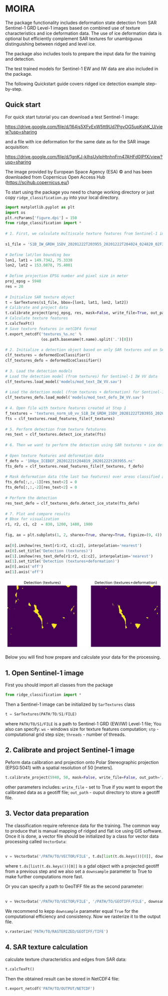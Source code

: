 # MOIRA

The package functionality includes deformation state detection from SAR Sentinel-1 GRD Level-1 images based on
combined use of texture characteristics and ice deformation data.
The use of ice deformation data is optional but efficiently complement SAR textures 
for unambiguous distinguishing between ridged and level ice.

The package also includes tools to prepare the input data for the training and detection. 

The test trained models for Sentinel-1 EW and IW data are also included in the package.

The following Quickstart guide covers ridged ice detection example step-by-step.

## Quick start

For quick start tutorial you can download a test Sentinel-1 image:

https://drive.google.com/file/d/164js5XFyExW5tt9Ud7PgvOG5upKshK_U/view?usp=sharing

and a file with ice deformation for the same date as for the SAR image acquisition:

https://drive.google.com/file/d/1gnKJ-kIhsUyIpHtnhnFrn47AHFd0lPfX/view?usp=sharing

The image provided by European Space Agency (ESA) © and has been downloaded from 
Copernicus Open Access Hub (https://scihub.copernicus.eu/)

To start using the package you need to change working directory or just copy ```ridge_classification.py``` 
into your local directory.

```python
import matplotlib.pyplot as plt
import os
plt.rcParams['figure.dpi'] = 150
from ridge_classification import *

# 1. First, we calculate multiscale texture features from Sentinel-1 image

s1_file = 'S1B_IW_GRDH_1SDV_20201222T203955_20201222T204024_024820_02F3F4_625F.zip'

# Define lat/lon bounding box
lon1, lat1 = 149.7342, 75.3338
lon2, lat2 = 153.0878, 75.4001

# Define projection EPSG number and pixel size in meter
proj_epsg = 5940
res = 20

# Initialize SAR texture object
t = SarTextures(s1_file, bbox=[lon1, lat1, lon2, lat2])
# Calibrate and project data
t.calibrate_project(proj_epsg, res, mask=False, write_file=True, out_path=out_path, backscatter_coeff='sigmaNought')
# Calculate texture features
t.calcTexFt()
# Save texture features in netCDF4 format
t.export_netcdf('textures_%s.nc' % 
                (os.path.basename(t.name).split('.')[0]))

# 2. Initialize a detection object based on only SAR textures and on SAR textures + ice defromation
clf_textures = deformedIceClassifier()
clf_textures_defo = deformedIceClassifier()

# 3. Load the detection models
# Load the detection model (from textures) for Sentinel-1 IW VV data 
clf_textures.load_model('models/mod_text_IW_VV.sav')

# Load the detection model (from textures + deformation) for Sentinel-1 IW VV data 
clf_textures_defo.load_model('models/mod_text_defo_IW_VV.sav')

# 4. Open file with texture features created at Step 1
f_textures = 'textures_norm_s0_vv_S1B_IW_GRDH_1SDV_20201222T203955_20201222T204024_024820_02F3F4_625F_out.nc'
fts = clf_textures.read_features_file(f_textures)

# 5. Perform detection from texture fetutures
res_text = clf_textures.detect_ice_state(fts)

# 6. Then we want to perform the detection using SAR textures + ice deformation data

# Open texture features and deformation data
f_defo = '100px_ICEDEF_20201221t204819_20201222t203955.nc'
fts_defo = clf_textures.read_features_file(f_textures, f_defo)

# Mask deformation data (the last two features) over areas classified as level ice
fts_defo[:,:,-1][res_text<2] = 0
fts_defo[:,:,-2][res_text<2] = 0

# Perform the detection
res_text_defo = clf_textures_defo.detect_ice_state(fts_defo)

# 7. Plot and compare results
# Bbox for visualization
r1, r2, c1, c2  = 830, 1200, 1480, 1900

fig, ax = plt.subplots(1, 2, sharex=True, sharey=True, figsize=(9, 4))

ax[0].imshow(res_text[r1:r2, c1:c2], interpolation='nearest')
ax[0].set_title('Detection (textures)')
ax[1].imshow(res_text_defo[r1:r2, c1:c2], interpolation='nearest')
ax[1].set_title('Detection (textures+deformation)')
ax[0].axis('off')
ax[1].axis('off')
```

![alt text](examples/detection_comp.png)

Below you will find how prepare and calculate your data for the processing.

## 1. Open Sentinel-1 image

First you should import all classes from the package

```python
from ridge_classification import *
```

Then a Sentinel-1 image can be initialized by `SarTextures` class

```python
t = SarTextures(PATH/TO/S1/FILE)
```

where `PATH/TO/S1/FILE` is a path to Sentinel-1 GRD (EW/IW) Level-1 file; 
You also can specify:
`ws` - windows size for texture features computation; 
`stp` - computational grid step size; 
`threads` - number of threads.

## 2. Calibrate and project Sentinel-1 image

Peform data calibration and projection onto Polar Stereographic projection (EPSG:5041) with a spatial resolution of 50 [meters].

```python
t.calibrate_project(5940, 50, mask=False, write_file=False, out_path='/OUTPUT/DIRECTORY')	
```

other parameters includes: `write_file` - set to True if you want to export the calibrated data as a geotiff file; `out_path` - ouput directory to store a geotiff file. 

## 3. Vector data preparation

The classification require reference data for the training. The common way to produce that is manual mapping of ridged and flat ice using GIS software. Once it is done, a vector file should be initialized by a class for vector data processing called `VectorData`:

```python

v = VectorData('/PATH/TO/VECTOR/FILE', t.ds[list(t.ds.keys())[0]], downsample=True)

```

where `t.ds[list(t.ds.keys())[0]]` is a gdal object with a projected geotiff from a previous step and we also set a `downsample` parameter to True to make further computations more fast. 

Or you can specify a path to GeoTIFF file as the second parameter:

```python

v = VectorData('/PATH/TO/VECTOR/FILE', '/PATH/TO/GEOTIFF/FILE', downsample=True)

```

We recommend to kepp `downsample` parameter equal `True` for the computational efficiency and consistency.
Now we rasterize it to the output file.

```python
v.rasterize('PATH/TO/RASTERIZED/GEOTIFF/TIFE')

```

## 4. SAR texture calculation

calculate texture characteristics and edges from SAR data:

```python
t.calcTexFt()
```

Then the obtained result can be stored in NetCDF4 file:

```python
t.export_netcdf('PATH/TO/OUTPUT/NETCDF')
```